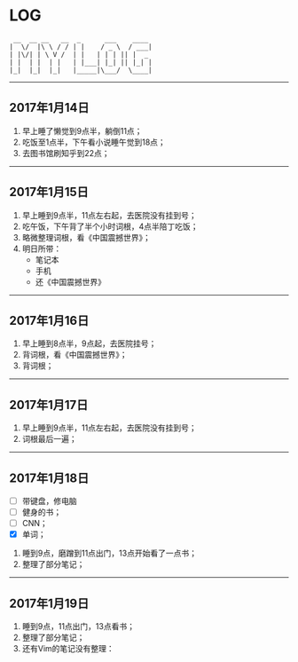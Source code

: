 # LOG

```
 __  __ __   __  _      ___    ____ 
|  \/  |\ \ / / | |    / _ \  / ___|
| |\/| | \ V /  | |   | | | || |  _ 
| |  | |  | |   | |___| |_| || |_| |
|_|  |_|  |_|   |_____|\___/  \____|
```
---

## 2017年1月14日
1. 早上睡了懒觉到9点半，躺倒11点；
2. 吃饭至1点半，下午看小说睡午觉到18点；
3. 去图书馆刷知乎到22点；

---

## 2017年1月15日
1. 早上睡到9点半，11点左右起，去医院没有挂到号；
2. 吃午饭，下午背了半个小时词根，4点半陪丁吃饭；
3. 略微整理词根，看《中国震撼世界》；
4. 明日所带：
    - 笔记本
    - 手机
    - 还《中国震撼世界》
---

## 2017年1月16日
1. 早上睡到8点半，9点起，去医院挂号；
2. 背词根，看《中国震撼世界》；
3. 背词根；

---

## 2017年1月17日
1. 早上睡到9点半，11点左右起，去医院没有挂到号；
2. 词根最后一遍；


---

## 2017年1月18日
- [ ] 带键盘，修电脑
- [ ] 健身的书；
- [ ] CNN；
- [x] 单词；
1. 睡到9点，磨蹭到11点出门，13点开始看了一点书；
2. 整理了部分笔记；

---
## 2017年1月19日
1. 睡到9点，11点出门，13点看书；
2. 整理了部分笔记；
3. 还有Vim的笔记没有整理：
